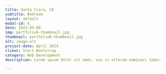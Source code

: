 ```yaml
---
title: Santa Clara, CA
subtitle: Bedroom
layout: default
modal-id: 6
date: 2023-05-08
img: portfolio6-thumbnail.jpg
thumbnail: portfolio6-thumbnail.jpg
alt: image-alt
project-date: April 2014
client: Start Bootstrap
category: Web Development
description: Lorem ipsum dolor sit amet, usu cu alterum nominavi lobortis. At duo novum diceret. Tantas apeirian vix et, usu sanctus postulant inciderint ut, populo diceret necessitatibus in vim. Cu eum dicam feugiat noluisse.

---
```

